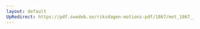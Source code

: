 ```yaml
---
layout: default
UpRedirect: https://pdf.swedeb.se/riksdagen-motions-pdf/1867/mot_1867__fk__00016/mot_1867__fk__00016_001.pdf
---
```

